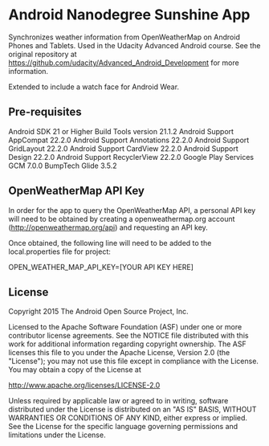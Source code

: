 Android Nanodegree Sunshine App
===================================

Synchronizes weather information from OpenWeatherMap on Android Phones and Tablets. Used in the Udacity Advanced Android course. See the original repository at https://github.com/udacity/Advanced_Android_Development for more information.

Extended to include a watch face for Android Wear.

Pre-requisites
--------------
Android SDK 21 or Higher
Build Tools version 21.1.2
Android Support AppCompat 22.2.0
Android Support Annotations 22.2.0
Android Support GridLayout 22.2.0
Android Support CardView 22.2.0
Android Support Design 22.2.0
Android Support RecyclerView 22.2.0
Google Play Services GCM 7.0.0
BumpTech Glide 3.5.2

OpenWeatherMap API Key
--------------------------
In order for the app to query the OpenWeatherMap API, a personal API key will need to be obtained by creating a openweathermap.org account (http://openweathermap.org/api) and requesting an API key.

Once obtained, the following line will need to be added to the local.properties file for project:

OPEN_WEATHER_MAP_API_KEY=[YOUR API KEY HERE]

License
-------
Copyright 2015 The Android Open Source Project, Inc.

Licensed to the Apache Software Foundation (ASF) under one or more contributor
license agreements.  See the NOTICE file distributed with this work for
additional information regarding copyright ownership.  The ASF licenses this
file to you under the Apache License, Version 2.0 (the "License"); you may not
use this file except in compliance with the License.  You may obtain a copy of
the License at

http://www.apache.org/licenses/LICENSE-2.0

Unless required by applicable law or agreed to in writing, software
distributed under the License is distributed on an "AS IS" BASIS, WITHOUT
WARRANTIES OR CONDITIONS OF ANY KIND, either express or implied.  See the
License for the specific language governing permissions and limitations under
the License.
